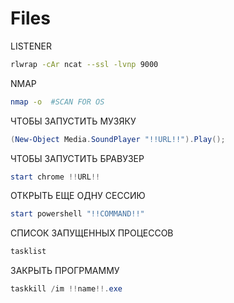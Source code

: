 # Files

LISTENER
```bash
rlwrap -cAr ncat --ssl -lvnp 9000
```
NMAP
```bash
nmap -o  #SCAN FOR OS
```


ЧТОБЫ ЗАПУСТИТЬ МУЗЯКУ
```ps1
(New-Object Media.SoundPlayer "!!URL!!").Play();
```


ЧТОБЫ ЗАПУСТИТЬ БРАВУЗЕР
```ps1
start chrome !!URL!!
```
ОТКРЫТЬ ЕЩЕ ОДНУ СЕССИЮ
```ps1
start powershell "!!COMMAND!!"
```

СПИСОК ЗАПУЩЕННЫХ ПРОЦЕССОВ
```ps1
tasklist
```

ЗАКРЫТЬ ПРОГРМАММУ
```ps1
taskkill /im !!name!!.exe
```
